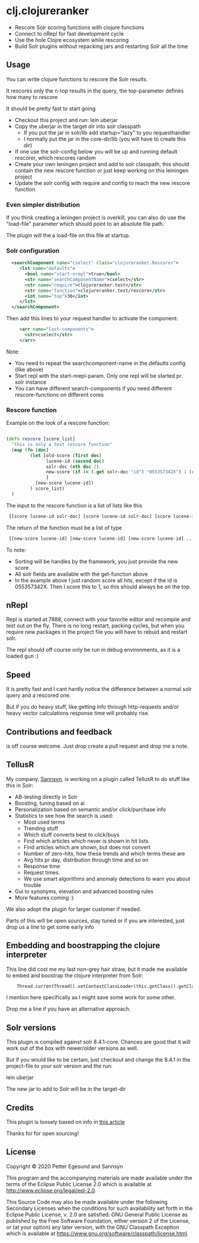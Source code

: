 # clj.clojureranker

- Rescore Solr scoring functions with clojure functions
- Connect to nRepl for fast development cycle
- Use the hole Clojre ecosystem while rescoring
- Build Solr plugins without repacking jars and restarting Solr all the time 


## Usage

You can write clojure functions to rescore the Solr results.

It rescores only the n-top results in the query, the top-parameter defines how many to rescore

It should be pretty fast to start going

- Checkout this project and run: lein uberjar
- Copy the uberjar in the target dir into solr classpath
    - If you put the jar in solr/lib add startup="lazy" to you requesthandler
    - I normally put the jar in the core-dir/lib (you will have to create this dir)
- If one use the solr-config below you will be up and running default rescorer, which rescores random 
- Create your own leningen project and add to solr classpath, this should contain the new rescore function or just keep working on this leiningen project
- Update the solr config with require and config to reach the new rescore function   

### Even simpler distribution

If you think creating a leningen project is overkill, you can also do use the "load-file" parameter which should point to an absolute file path.

The plugin will the a load-file on this file at startup.

### Solr configuration

```xml
  <searchComponent name="cselect" class="clojureranker.Rescorer">
     <lst name="defaults">
       <bool name="start-nrepl">true</bool>
       <str name="searchComponentName">cselect</str>     
       <str name="require">clojureranker.test</str>  
       <str name="function">clojureranker.test/rescore</str> 
       <int name="top">30</int>                      
     </lst>
  </searchComponent>
```

Then add this lines to your request handler to activate the component:

```xml
     <arr name="last-components">
       <str>cselect</str>
     </arr>
```

Note:

- You need to repeat the searchcomponent-name in the defaults config (like above)
- Start repl with the start-nrepl-param. Only one repl will be started pr. solr instance
- You can have different search-components if you need different rescore-functions on different cores

### Rescore function

Example on the look of a rescore function:

```clojure

(defn rescore [score_list]
  "this is only a test rescore function"
  (map (fn [doc]
         (let [old-score (first doc)
               lucene-id (second doc)
               solr-doc (nth doc 2)
               new-score (if (= (.get solr-doc "id") "055357342X") 1 (rand))
               ]
           [new-score lucene-id])
         ) score_list)
  )

```
The input to the rescore function is a list of lists like this

```clojure
 [[score lucene-id solr-doc] [score lucene-id solr-doc] [score lucene-id solr-doc] ...]
```

The return of the function must be a list of type

```clojure
 [[new-score lucene-id] [new-score lucene-id] [new-score lucene-id] ...]
```
To note:
- Sorting will be handles by the framework, you just provide the new score
- All solr fields are available with the get-function above
- In the example above I just random score all hits, except if the id is 055357342X. Then I score this to 1, so this should always be on the top.


## nRepl

Repl is started at 7888, connect with your favorite editor and recompile and test out on the fly.
There is no long restart, packing cycles, but when you require new packages in the project file you will have to rebuid and restart solr.

The repl should off course only be run in debug environments, as it is a loaded gun :)

## Speed

It is pretty fast and I cant hardly notice the difference between a normal solr query and a rescored one.

But if you do heavy stuff, like getting info through http-requests and/or heavy vector calculations response time will probably rise. 

## Contributions and feedback

is off course welcome. Just drop create a pull request and drop me a note.

## TellusR

My company, [Sannsyn](https://sannsyn.com), is working on a plugin called TellusR to do stuff like this in Solr:

- AB-testing directly in Solr
- Boosting, tuning based on ai
- Personalization based on semantic and/or click/purchase info
- Statistics to see how the search is used:
    - Most used terms
    - Trending stuff
    - Which stuff converts best to click/buys
    - Find which articles which never is shown in hit lists
    - Find articles which are shown, but does not convert
    - Number of zero-hits, how these trends and which terms these are
    - Avg hits pr day, distribution through time and so on
    - Response time
    - Request times
    - We use smart algorithms and anomaly detections to warn you about trouble
- Gui to synonyms, elevation and advanced boosting rules
- More features coming :)

We also adopt the plugin for larger customer if needed.

Parts of this will be open sources, stay tuned or if you are interested, just drop us a line to get some early info 

## Embedding and boostrapping the clojure interpreter

This line did cost me my last non-grey hair straw, but it made me available to embed and boostrap the clojure interpreter from Solr:


```clojure
    Thread.currentThread().setContextClassLoader(this.getClass().getClassLoader());
```

I mention here specifically as I might save some work for some other.

Drop me a line if you have an alternative approach.

## Solr versions

This plugin is compiled against solr 8.4.1-core. Chances are good that it will work out of the box with newer/older versions as well.

But if you would like to be certain, just checkout and change the 8.4.1 in the project-file to your solr version and the run:

lein uberjar

The new jar to add to Solr will be in the target-dir

## Credits

This plugin is loosely based on info in [this article](https://tech.finn.no/2018/04/10/personalized-search/)

Thanks for for open sourcing! 


## License

Copyright © 2020 Petter Egesund and Sannsyn

This program and the accompanying materials are made available under the
terms of the Eclipse Public License 2.0 which is available at
http://www.eclipse.org/legal/epl-2.0.

This Source Code may also be made available under the following Secondary
Licenses when the conditions for such availability set forth in the Eclipse
Public License, v. 2.0 are satisfied: GNU General Public License as published by
the Free Software Foundation, either version 2 of the License, or (at your
option) any later version, with the GNU Classpath Exception which is available
at https://www.gnu.org/software/classpath/license.html.
